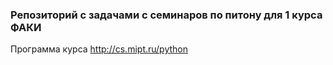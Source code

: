 ### Репозиторий с задачами с семинаров по питону для 1 курса ФАКИ

Программа курса http://cs.mipt.ru/python
